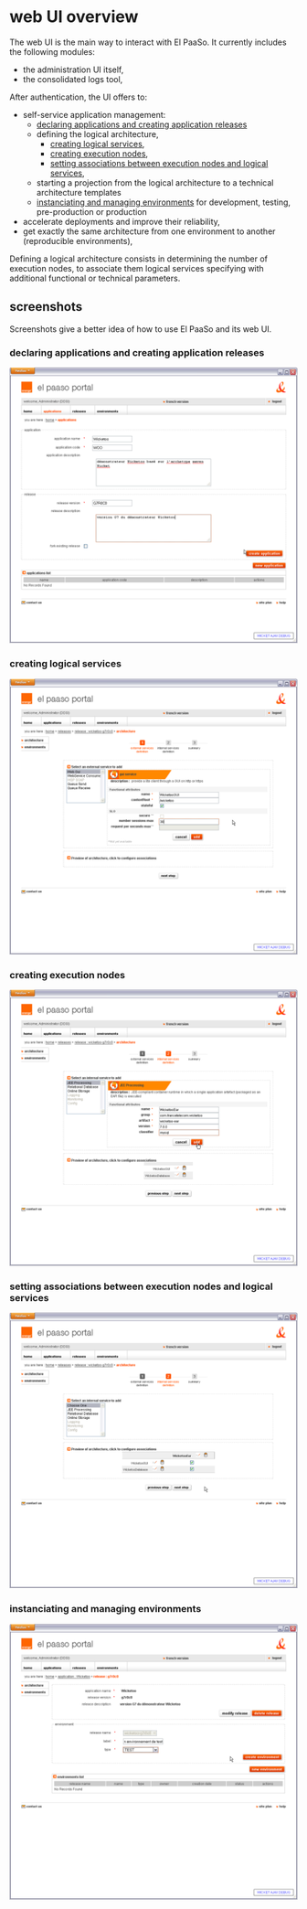 # web UI overview

The web UI is the main way to interact with El PaaSo. It currently includes the following modules:

* the administration UI itself,
* the consolidated logs tool,

After authentication, the UI offers to:

* self-service application management:
    * [declaring applications and creating application releases](#declaring_applications_and_creating_application_releases)
    * defining the logical architecture,
        * [creating logical services](#creating_logical_services),
        * [creating execution nodes](#creating_execution_nodes),
        * [setting associations between execution nodes and logical services](#setting_associations_between_execution_nodes_and_logical_services),
    * starting a projection from the logical architecture to a technical architecture templates
    * [instanciating and managing environments](#instanciating_and_managing_environments) for development, testing, pre-production or production
* accelerate deployments and improve their reliability,
* get exactly the same architecture from one environment to another (reproducible environments),

Defining a logical architecture consists in determining the number of execution nodes, to associate them logical services specifying with additional functional or technical parameters.

## screenshots

Screenshots give a better idea of how to use El PaaSo and its web UI.

### declaring applications and creating application releases

![declaring applications and creating application releases](create_application_and_release.png)

### creating logical services

![creating logical services](create_logical_service.png)

### creating execution nodes

![creating execution nodes](create_execution_node.png)

### setting associations between execution nodes and logical services

![setting associations between execution nodes and logical services](manage_service_node_association.png)

### instanciating and managing environments

![instanciating and managing environments](create_environnement.png)

